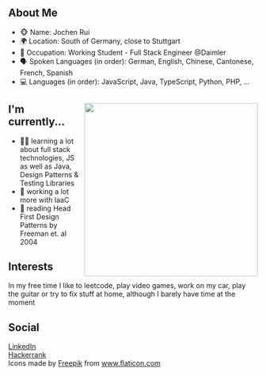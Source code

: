 <h2> About Me </h2>

<div>
  <ul>
    <li>🐵 Name: Jochen Rui</li>
    <li>🌍 Location: South of Germany, close to Stuttgart</li>
    <li>💼 Occupation: Working Student - Full Stack Engineer @Daimler</li>
    <li>🗣 Spoken Languages (in order): German, English, Chinese, Cantonese, French, Spanish</li>
    <li>💻 Languages (in order): JavaScript, Java, TypeScript, Python, PHP, ...</li>
  </ul>
</div>

<div>
<img src="https://image.flaticon.com/icons/png/512/2694/2694971.png" align="right" width="350"/>
<h2>I'm currently...</h2>

<ul>
  <li>👨‍🎓 learning a lot about full stack technologies, JS as well as Java, Design Patterns & Testing Libraries</li>
  <li>📃 working a lot more with IaaC</li>
  <li>📕 reading Head First Design Patterns by Freeman et. al 2004</li>
</ul>


<h2> Interests </h2>
In my free time I like to leetcode, play video games, work on my car, play the guitar or try to fix stuff at home, although I barely have time at the moment

<h2>Social</h2>
<a href="https://www.linkedin.com/in/jochen-rui-114065149/">LinkedIn</a></br>
<a href="https://www.hackerrank.com/jochen_rui">Hackerrank</a>
</div>
<div>Icons made by <a href="https://www.freepik.com" title="Freepik">Freepik</a> from <a href="https://www.flaticon.com/" title="Flaticon">www.flaticon.com</a></div>
